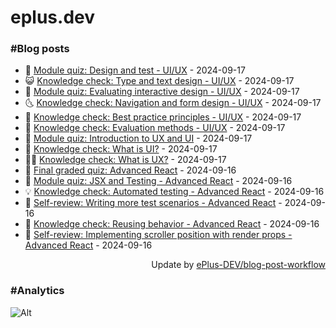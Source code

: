 # eplus.dev

### #Blog posts

<!-- BLOG-POST-LIST:START -->
 - 🧰 [Module quiz: Design and test - UI/UX](https://eplus.dev/module-quiz-design-and-test-uiux) - 2024-09-17
 - 😺 [Knowledge check: Type and text design - UI/UX](https://eplus.dev/knowledge-check-type-and-text-design-uiux) - 2024-09-17
 - 🗽 [Module quiz: Evaluating interactive design - UI/UX](https://eplus.dev/module-quiz-evaluating-interactive-design-uiux) - 2024-09-17
 - 🌜 [Knowledge check: Navigation and form design - UI/UX](https://eplus.dev/knowledge-check-navigation-and-form-design-uiux) - 2024-09-17
 - 📝 [Knowledge check: Best practice principles - UI/UX](https://eplus.dev/knowledge-check-best-practice-principles-uiux) - 2024-09-17
 - 🚀 [Knowledge check: Evaluation methods - UI/UX](https://eplus.dev/knowledge-check-evaluation-methods-uiux) - 2024-09-17
 - 💼 [Module quiz: Introduction to UX and UI](https://eplus.dev/module-quiz-introduction-to-ux-and-ui) - 2024-09-17
 - 🦣 [Knowledge check: What is UI?](https://eplus.dev/knowledge-check-what-is-ui) - 2024-09-17
 - 👨‍🏫 [Knowledge check: What is UX?](https://eplus.dev/knowledge-check-what-is-ux) - 2024-09-17
 - 🔭 [Final graded quiz: Advanced React](https://eplus.dev/final-graded-quiz-advanced-react) - 2024-09-16
 - 🤡 [Module quiz: JSX and Testing - Advanced React](https://eplus.dev/module-quiz-jsx-and-testing-advanced-react) - 2024-09-16
 - 💡 [Knowledge check: Automated testing - Advanced React](https://eplus.dev/knowledge-check-automated-testing-advanced-react) - 2024-09-16
 - 🦣 [Self-review: Writing more test scenarios - Advanced React](https://eplus.dev/self-review-writing-more-test-scenarios-advanced-react) - 2024-09-16
 - 💪 [Knowledge check: Reusing behavior - Advanced React](https://eplus.dev/knowledge-check-reusing-behavior-advanced-react) - 2024-09-16
 - 🤡 [Self-review: Implementing scroller position with render props - Advanced React](https://eplus.dev/self-review-implementing-scroller-position-with-render-props-advanced-react) - 2024-09-16<!-- BLOG-POST-LIST:END -->

<div align="right">
  Update by <a target="_blank"
    href="https://github.com/ePlus-DEV/blog-post-workflow">ePlus-DEV/blog-post-workflow</a>
</div>

### #Analytics
![Alt](https://repobeats.axiom.co/api/embed/9990f7cddfbad8d834990b10ccad05f81ac1096f.svg "Repobeats analytics image")

